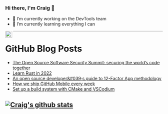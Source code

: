 ### Hi there, I'm Craig 👋

<!--
**CraigTeelFugro/CraigTeelFugro** is a ✨ _special_ ✨ repository because its `README.md` (this file) appears on your GitHub profile.

Here are some ideas to get you started:
-->

- 🔭 I’m currently working on the DevTools team
- 🌱 I’m currently learning everything I can

[<img align="left" alt="Craig Teel | LinkedIn" width="22px" src="https://cdn.jsdelivr.net/npm/simple-icons@v3/icons/linkedin.svg" />][linkedin]

---

# GitHub Blog Posts

<!-- BLOG-POST-LIST:START -->
- [The Open Source Software Security Summit: securing the world’s code together](https://github.blog/2022-01-13-open-source-software-security-summit-securing-the-worlds-code-together/)
- [Learn Rust in 2022](https://opensource.com/article/22/1/rust-cheat-sheet)
- [An open source developer&amp;#039;s guide to 12-Factor App methodology](https://opensource.com/article/21/11/open-source-12-factor-app-methodology)
- [How we ship GitHub Mobile every week](https://github.blog/2022-01-12-how-we-ship-github-mobile-every-week/)
- [Set up a build system with CMake and VSCodium](https://opensource.com/article/22/1/devops-cmake)
<!-- BLOG-POST-LIST:END -->

## [![Craig's github stats](https://github-readme-stats.vercel.app/api?username=craigteelfugro)](https://github.com/anuraghazra/github-readme-stats)


[linkedin]: https://linkedin.com/in/craig-teel-b8786771
